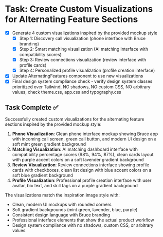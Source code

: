 # Task: Create Custom Visualizations for Alternating Feature Sections

- [x] Generate 4 custom visualizations inspired by the provided mockup style
  - [x] Step 1: Discovery call visualization (phone interface with Bruce branding)
  - [x] Step 2: Smart matching visualization (AI matching interface with compatibility scores)
  - [x] Step 3: Review connections visualization (review interface with profile cards)
  - [x] Step 4: Personalized profile visualization (profile creation interface)
- [x] Update AlternatingFeatures component to use new visualizations
- [x] Final design system compliance check - verify design system classes prioritized over Tailwind, NO shadows, NO custom CSS, NO arbitrary values, check theme.css, app.css and typography.css

## Task Complete ✅
Successfully created custom visualizations for the alternating feature sections inspired by the provided mockup style:

1. **Phone Visualization**: Clean phone interface mockup showing Bruce app with incoming call screen, green call button, and modern UI design on a soft mint green gradient background
2. **Matching Visualization**: AI matching dashboard interface with compatibility percentage scores (98%, 94%, 87%), clean cards layout with purple accent colors on a soft lavender gradient background
3. **Review Visualization**: Review connections interface showing profile cards with checkboxes, clean list design with blue accent colors on a soft blue gradient background
4. **Profile Visualization**: Professional profile creation interface with user avatar, bio text, and skill tags on a purple gradient background

The visualizations match the inspiration image style with:
- Clean, modern UI mockups with rounded corners
- Soft gradient backgrounds (mint green, lavender, blue, purple)
- Consistent design language with Bruce branding
- Professional interface elements that show the actual product workflow
- Design system compliance with no shadows, custom CSS, or arbitrary values